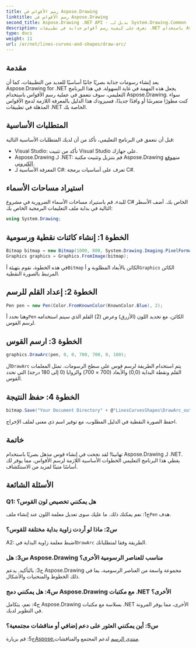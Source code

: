 ```yaml
---
title: رسم الأقواس في Aspose.Drawing
linktitle: رسم الأقواس في Aspose.Drawing
second_title: Aspose.Drawing .NET API - بديل لـ System.Drawing.Common
description: تعرف على كيفية رسم أقواس جذابة في تطبيقات .NET باستخدام Aspose.Drawing. اتبع دليلنا خطوة بخطوة للحصول على نتائج مرئية مذهلة.
type: docs
weight: 11
url: /ar/net/lines-curves-and-shapes/draw-arc/
---
```

## مقدمة

يعد إنشاء رسومات جذابة بصريًا جانبًا أساسيًا للعديد من التطبيقات، كما أن Aspose.Drawing for .NET يجعل هذه المهمة في غاية السهولة. في هذا البرنامج التعليمي، سوف نتعمق في عملية رسم الأقواس باستخدام Aspose.Drawing. سواء كنت مطورًا متمرسًا أو وافدًا جديدًا، فسيزودك هذا الدليل بالمعرفة اللازمة لدمج الأقواس المذهلة في تطبيقات .NET الخاصة بك.

## المتطلبات الأساسية

قبل أن نتعمق في البرنامج التعليمي، تأكد من أن لديك المتطلبات الأساسية التالية:

- Visual Studio: تأكد من تثبيت Visual Studio على جهازك.
-  Aspose.Drawing لـ .NET: قم بتنزيل وتثبيت مكتبة Aspose.Drawing من[موقع إلكتروني](https://releases.aspose.com/drawing/net/).
- المعرفة الأساسية لـ C#: تعرف على أساسيات برمجة C#.

## استيراد مساحات الأسماء

للبدء، قم باستيراد مساحات الأسماء الضرورية في مشروع C# الخاص بك. أضف الأسطر التالية في بداية ملف التعليمات البرمجية الخاص بك:

```csharp
using System.Drawing;
```

## الخطوة 1: إنشاء كائنات نقطية ورسومية

```csharp
Bitmap bitmap = new Bitmap(1000, 800, System.Drawing.Imaging.PixelFormat.Format32bppPArgb);
Graphics graphics = Graphics.FromImage(bitmap);
```

 في هذه الخطوة، نقوم بتهيئة أ`Bitmap` الكائن بالأبعاد المطلوبة و أ`Graphics` الكائن المرتبط بالصورة النقطية.

## الخطوة 2: إعداد القلم للرسم

```csharp
Pen pen = new Pen(Color.FromKnownColor(KnownColor.Blue), 2);
```

 وهنا نحدد أ`Pen` الكائن، مع تحديد اللون (الأزرق) وعرض (2) القلم الذي سيتم استخدامه لرسم القوس.

## الخطوة 3: ارسم القوس

```csharp
graphics.DrawArc(pen, 0, 0, 700, 700, 0, 180);
```

 ال`DrawArc` يتم استخدام الطريقة لرسم قوس على سطح الرسومات. تمثل المعلمات القلم ونقطة البداية (0,0) والأبعاد (700 × 700) والزوايا (0 إلى 180 درجة) التي تحدد القوس.

## الخطوة 4: حفظ النتيجة

```csharp
bitmap.Save("Your Document Directory" + @"LinesCurvesShapes\DrawArc_out.png");
```

احفظ الصورة النقطية في الدليل المطلوب، مع توفير اسم ذي معنى لملف الإخراج.

## خاتمة

تهانينا! لقد نجحت في إنشاء قوس مذهل بصريًا باستخدام Aspose.Drawing لـ .NET. يغطي هذا البرنامج التعليمي الخطوات الأساسية اللازمة لرسم الأقواس، مما يوفر لك أساسًا متينًا لمزيد من الاستكشاف.

## الأسئلة الشائعة

### Q1: هل يمكنني تخصيص لون القوس؟

 ج1: نعم يمكنك ذلك. ما عليك سوى تعديل معلمة اللون عند إنشاء ملف`Pen` هدف.

### س2: ماذا لو أردت زاوية بداية مختلفة للقوس؟

 A2: اضبط معلمة زاوية البداية في`DrawArc` الطريقة وفقا لمتطلباتك.

### س3: هل Aspose.Drawing مناسب للعناصر الرسومية الأخرى؟

ج3: بالتأكيد. يدعم Aspose.Drawing مجموعة واسعة من العناصر الرسومية، بما في ذلك الخطوط والمنحنيات والأشكال.

### س4: هل يمكنني دمج Aspose.Drawing مع مكتبات .NET الأخرى؟

ج4: نعم، يتكامل Aspose.Drawing بسلاسة مع مكتبات .NET الأخرى، مما يوفر المرونة في التطوير لديك.

### س5: أين يمكنني العثور على دعم إضافي أو مناقشات مجتمعية؟

 ج5: قم بزيارة[Aspose.منتدى الرسم](https://forum.aspose.com/c/diagram/17) لدعم المجتمع والمناقشات.